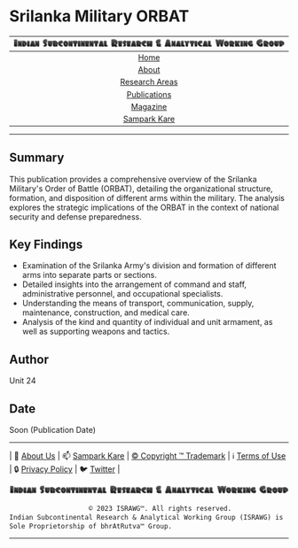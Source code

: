 # Srilanka Military ORBAT

| ![ISRAWG Logo](../../text_logo.png) |
| :-------------------------------------------------: |
| [Home](../../home.md) |
| [About](../../aboutus/about.md) |
| [Research Areas](../../aboutus/research.md) |
| [Publications](../publications.md) |
| [Magazine](../../magazine/magazine.md) |
| [Sampark Kare](../../aboutus/sampark.md) |

___

## Summary

This publication provides a comprehensive overview of the Srilanka Military's Order of Battle (ORBAT), detailing the organizational structure, formation, and disposition of different arms within the military. The analysis explores the strategic implications of the ORBAT in the context of national security and defense preparedness.

## Key Findings

- Examination of the Srilanka Army's division and formation of different arms into separate parts or sections.
- Detailed insights into the arrangement of command and staff, administrative personnel, and occupational specialists.
- Understanding the means of transport, communication, supply, maintenance, construction, and medical care.
- Analysis of the kind and quantity of individual and unit armament, as well as supporting weapons and tactics.

## Author

Unit 24

## Date

Soon (Publication Date)

___

| 📝 [About Us](../../aboutus/about.md) | 📫 [Sampark Kare](../../aboutus/sampark.md) | [© Copyright ™️ Trademark](../../aboutus/copyright&trademark.md) | ℹ️  [Terms of Use](../../aboutus/termsofuse.md) | 🔒 [Privacy Policy](../../aboutus/privacy&policy.md) | 🐦 [Twitter](https://twitter.com/israwg_) |

![Indian Subcontinental Research & Analytical Working Group (ISRAWG)](../../text_logo.png)

                        © 2023 ISRAWG™️. All rights reserved. 
    Indian Subcontinental Research & Analytical Working Group (ISRAWG) is Sole Proprietorship of bhrAtRutva™️ Group.
___

